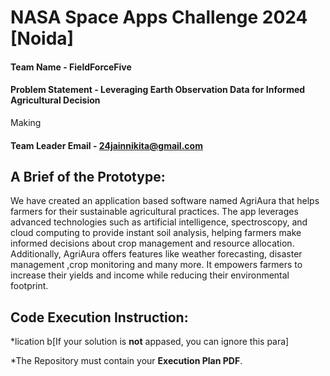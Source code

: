 # NASA Space Apps Challenge 2024 [Noida]

#### Team Name - FieldForceFive
#### Problem Statement - Leveraging Earth Observation Data for Informed Agricultural Decision
Making
#### Team Leader Email - 24jainnikita@gmail.com

## A Brief of the Prototype:
We have created an application based software named AgriAura that helps farmers for their sustainable agricultural practices. The app leverages advanced technologies such as artificial intelligence, spectroscopy, and cloud computing to provide instant soil analysis, helping farmers make informed decisions about crop management and resource allocation. Additionally, AgriAura offers features like weather forecasting, disaster management ,crop monitoring and many more. It empowers farmers to increase their yields and income while reducing their environmental footprint.

## Code Execution Instruction:
  *lication b[If your solution is **not** appased, you can ignore this para]
  
 *The Repository must contain your **Execution Plan PDF**.
